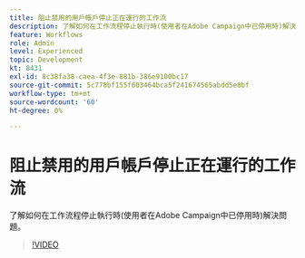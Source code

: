 ```yaml
---
title: 阻止禁用的用戶帳戶停止正在運行的工作流
description: 了解如何在工作流程停止執行時(使用者在Adobe Campaign中已停用時)解決問題。
feature: Workflows
role: Admin
level: Experienced
topic: Development
kt: 8431
exl-id: 8c38fa38-caea-4f3e-881b-386e9100bc17
source-git-commit: 5c778bf155f603464bca5f241674565abdd5e8bf
workflow-type: tm+mt
source-wordcount: '60'
ht-degree: 0%

---
```


# 阻止禁用的用戶帳戶停止正在運行的工作流

了解如何在工作流程停止執行時(使用者在Adobe Campaign中已停用時)解決問題。


>[!VIDEO](https://video.tv.adobe.com/v/335988?quality=12)
